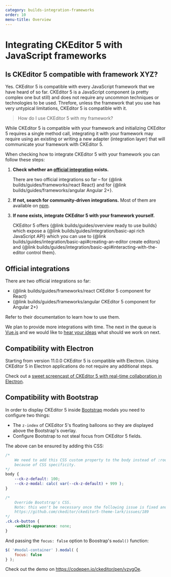 ```yaml
---
category: builds-integration-frameworks
order: 10
menu-title: Overview
---
```


# Integrating CKEditor 5 with JavaScript frameworks

## Is CKEditor 5 compatible with framework XYZ?

Yes. CKEditor 5 is compatible with every JavaScript framework that we have heard of so far. CKEditor 5 is a JavaScript component (a pretty complex one but still) and does not require any uncommon techniques or technologies to be used. Threfore, unless the framework that you use has very untypical limitations, CKEditor 5 is compatible with it.

> How do I use CKEditor 5 with my framework?

While CKEditor 5 is compatible with your framework and initializing CKEditor 5 requires a single method call, integrating it with your framework may require using an existing or writing a new adapter (integration layer) that will communicate your framework with CKEditor 5.

When checking how to integrate CKEditor 5 with your framework you can follow these steps:

1. **Check whether an [official integration](#official-integrations) exists.**

	There are two official integrations so far – for {@link builds/guides/frameworks/react React} and for {@link builds/guides/frameworks/angular Angular 2+}.
2. **If not, search for community-driven integrations.** Most of them are available on [npm](https://www.npmjs.com/).
3. **If none exists, integrate CKEditor 5 with your framework yourself.**

	CKEditor 5 offers {@link builds/guides/overview ready to use builds} which expose a {@link builds/guides/integration/basic-api rich JavaScript API} which you can use to {@link builds/guides/integration/basic-api#creating-an-editor create editors} and {@link builds/guides/integration/basic-api#interacting-with-the-editor control them}.

## Official integrations

There are two official integrations so far:

* {@link builds/guides/frameworks/react CKEditor 5 component for React}
* {@link builds/guides/frameworks/angular CKEditor 5 component for Angular 2+}

Refer to their documentation to learn how to use them.

We plan to provide more integrations with time. The next in the queue is [Vue.js](https://vuejs.org/) and we would like to [hear your ideas](https://github.com/ckeditor/ckeditor5/issues/1002) what should we work on next.

## Compatibility with Electron

Starting from version 11.0.0 CKEditor 5 is compatible with Electron. Using CKEditor 5 in Electron applications do not require any additional steps.

Check out a [sweet screencast of CKEditor 5 with real-time collaboration in Electron](https://twitter.com/ckeditor/status/1016627687568363520).

## Compatibility with Bootstrap

In order to display CKEditor 5 inside [Bootstrap](https://getbootstrap.com/) modals you need to configure two things:

* The `z-index` of CKEditor 5's floating balloons so they are displayed above the Bootstrap's overlay.
* Configure Bootstrap to not steal focus from CKEditor 5 fields.

The above can be ensured by adding this CSS:

```css
/*
	We need to add this CSS custom property to the body instead of :root,
	because of CSS specificity.
*/
body {
	--ck-z-default: 100;
	--ck-z-modal: calc( var(--ck-z-default) + 999 );
}

/*
	Override Bootstrap's CSS.
	Note: this won't be necessary once the following issue is fixed and released:
	https://github.com/ckeditor/ckeditor5-theme-lark/issues/189
*/
.ck.ck-button {
	-webkit-appearance: none;
}
```

And passing the `focus: false` option to Boostrap's `modal()` function:

```js
$( '#modal-container' ).modal( {
	focus: false
} );
```

Check out the demo on https://codepen.io/ckeditor/pen/vzvgOe.

